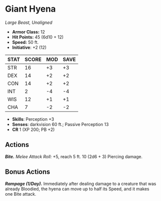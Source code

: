 # Giant Hyena

*Large Beast, Unaligned*

- **Armor Class:** 12
- **Hit Points:** 45 (6d10 + 12)
- **Speed:** 50 ft.
- **Initiative**: +2 (12)

|STAT|SCORE|MOD|SAVE|
| --- | --- | --- | ---- |
| STR | 16 | +3 | +3 |
| DEX | 14 | +2 | +2 |
| CON | 14 | +2 | +2 |
| INT | 2 | -4 | -4 |
| WIS | 12 | +1 | +1 |
| CHA | 7 | -2 | -2 |

- **Skills**: Perception +3
- **Senses**: darkvision 60 ft.; Passive Perception 13
- **CR** 1 (XP 200; PB +2)

## Actions

***Bite.*** *Melee Attack Roll:* +5, reach 5 ft. 10 (2d6 + 3) Piercing damage.


## Bonus Actions

***Rampage (1/Day).*** Immediately after dealing damage to a creature that was already Bloodied, the hyena can move up to half its Speed, and it makes one Bite attack.

